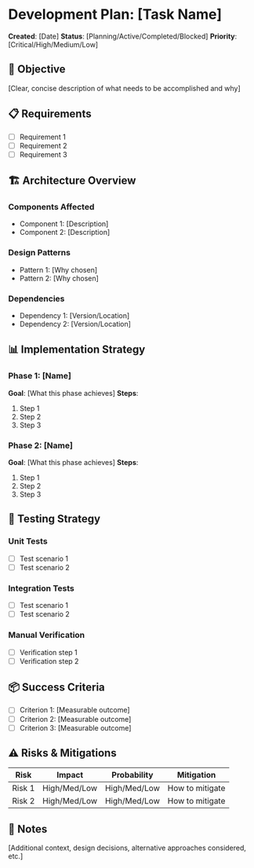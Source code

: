 # Development Plan: [Task Name]

**Created**: [Date]
**Status**: [Planning/Active/Completed/Blocked]
**Priority**: [Critical/High/Medium/Low]

## 🎯 Objective

[Clear, concise description of what needs to be accomplished and why]

## 📋 Requirements

- [ ] Requirement 1
- [ ] Requirement 2
- [ ] Requirement 3

## 🏗️ Architecture Overview

### Components Affected
- Component 1: [Description]
- Component 2: [Description]

### Design Patterns
- Pattern 1: [Why chosen]
- Pattern 2: [Why chosen]

### Dependencies
- Dependency 1: [Version/Location]
- Dependency 2: [Version/Location]

## 📊 Implementation Strategy

### Phase 1: [Name]
**Goal**: [What this phase achieves]
**Steps**:
1. Step 1
2. Step 2
3. Step 3

### Phase 2: [Name]
**Goal**: [What this phase achieves]
**Steps**:
1. Step 1
2. Step 2
3. Step 3

## 🧪 Testing Strategy

### Unit Tests
- [ ] Test scenario 1
- [ ] Test scenario 2

### Integration Tests
- [ ] Test scenario 1
- [ ] Test scenario 2

### Manual Verification
- [ ] Verification step 1
- [ ] Verification step 2

## 📦 Success Criteria

- [ ] Criterion 1: [Measurable outcome]
- [ ] Criterion 2: [Measurable outcome]
- [ ] Criterion 3: [Measurable outcome]

## ⚠️ Risks & Mitigations

| Risk | Impact | Probability | Mitigation |
|------|--------|-------------|------------|
| Risk 1 | High/Med/Low | High/Med/Low | How to mitigate |
| Risk 2 | High/Med/Low | High/Med/Low | How to mitigate |

## 📝 Notes

[Additional context, design decisions, alternative approaches considered, etc.]
